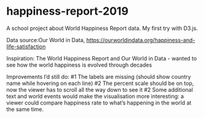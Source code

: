 # happiness-report-2019
A school project about World Happiness Report data. My first try with D3.js.

Data source:Our World in Data, https://ourworldindata.org/happiness-and-life-satisfaction

Inspiration: The World Happiness Report and Our World in Data - wanted to see how the world happiness is evolved through decades

Improvements I’d still do:
#1 The labels are missing (should show country name while hovering on each line)
#2 The percent scale should be on top, now the viewer has to scroll all the way down to see it
#2 Some additional text and world events would make the visualisation more interesting: a viewer could compare happiness rate to what’s happening in the world at the same time.
